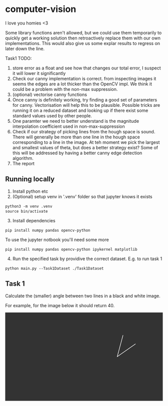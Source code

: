 # computer-vision
I love you homies <3

Some library functions aren't allowed, but we could use them temporarily to quickly get a working solution then retroactively replace them with our own implementations.
This would also give us some explar results to regress on later down the line. 

Task1 TODO:
1. store error as a float and see how that changes our total error, I suspect it will lower it significantly
2. Check our canny implementation is correct. from inspecting images it seems the edges are a lot thicker than the OpenCV impl. We think it could be a problem with the non-max suppression.
3. (optional) vectorise canny functions
4. Once canny is definitely working, try finding a good set of parameters for canny. Vectorisation will help this to be plausible. Possible tricks are running it on a reduced dataset and looking up if there exist some standard values used by other people.
5. One paramter we need to better understand is the magnitude interpolation coefficient used in non-max-suppression
6. Check if our strategy of picking lines from the hough space is sound. There will generally be more than one line in the hough space corresponding to a line in the image. At teh moment we pick the largest and smallest values of theta, but does a better strategy exist? Some of this will be addressed by having a better canny edge detection algorithm.
7. The report

## Running locally
1. Install python etc
2. (Optional) setup venv in '.venv' folder so that jupyter knows it exists
```shell
python3 -m venv .venv
source bin/activate
```

3. Install dependencies
```shell
pip install numpy pandas opencv-python
```

To use the jupyter notbook you'll need some more
```shell
pip install numpy pandas opencv-python ipykernel matplotlib
```

4. Run the specified task by providive the correct dataset. E.g. to run task 1
```shell
python main.py --Task1Dataset ./Task1Dataset
```

## Task 1 
Calculate the (smaller) angle between two lines in a black and white image.

For example, for the image below it should return 40.

![Two lines at a 40 degree angle](Task1Dataset/image1.png "Two lines at a 40 degree angle")